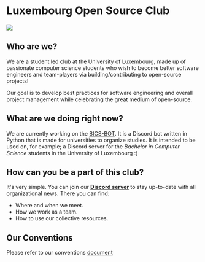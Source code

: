# Luxembourg Open Source Club 
![](https://media.giphy.com/media/Nx0rz3jtxtEre/giphy.gif)

## Who are we?
We are a student led club at the University of Luxembourg, made up of passionate computer science students who wish to become better software engineers and team-players via building/contributing to open-source projects!

Our goal is to develop best practices for software engineering and overall project management while celebrating the great medium of open-source.

## What are we doing right now?
We are currently working on the [BICS-BOT](https://github.com/Luxembourg-Open-Source-Club/BICS-BOT). It is a Discord bot written in Python that is made for universities to organize studies. It is intended to be used on, for example; a Discord server for the _Bachelor in Computer Science_ students in the University of Luxembourg :)

## How can you be a part of this club?
It's very simple. You can join our [**Discord server**](https://discord.gg/Ya7Xft2dHx) to stay up-to-date with all organizational news. There you can find:
- Where and when we meet.
- How we work as a team.
- How to use our collective resources.

## Our Conventions
Please refer to our conventions [document](././conventions.md)
